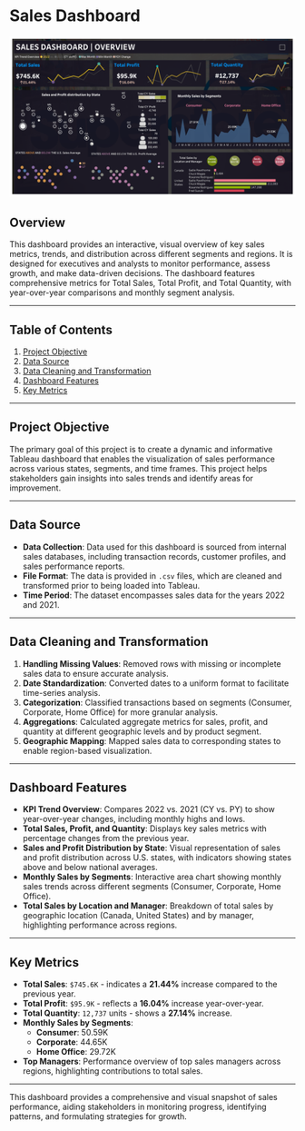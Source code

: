 # Sales Dashboard

![Sales Dashboard Overview](https://github.com/Janhi2004/Sales-Dashboard/blob/main/Sales%20Dashboard.png)

## Overview
This dashboard provides an interactive, visual overview of key sales metrics, trends, and distribution across different segments and regions. It is designed for executives and analysts to monitor performance, assess growth, and make data-driven decisions. The dashboard features comprehensive metrics for Total Sales, Total Profit, and Total Quantity, with year-over-year comparisons and monthly segment analysis.

---

## Table of Contents
1. [Project Objective](#project-objective)
2. [Data Source](#data-source)
3. [Data Cleaning and Transformation](#data-cleaning-and-transformation)
4. [Dashboard Features](#dashboard-features)
5. [Key Metrics](#key-metrics)

---

## Project Objective
The primary goal of this project is to create a dynamic and informative Tableau dashboard that enables the visualization of sales performance across various states, segments, and time frames. This project helps stakeholders gain insights into sales trends and identify areas for improvement.

---

## Data Source
- **Data Collection**: Data used for this dashboard is sourced from internal sales databases, including transaction records, customer profiles, and sales performance reports.
- **File Format**: The data is provided in `.csv` files, which are cleaned and transformed prior to being loaded into Tableau.
- **Time Period**: The dataset encompasses sales data for the years 2022 and 2021.

---

## Data Cleaning and Transformation
1. **Handling Missing Values**: Removed rows with missing or incomplete sales data to ensure accurate analysis.
2. **Date Standardization**: Converted dates to a uniform format to facilitate time-series analysis.
3. **Categorization**: Classified transactions based on segments (Consumer, Corporate, Home Office) for more granular analysis.
4. **Aggregations**: Calculated aggregate metrics for sales, profit, and quantity at different geographic levels and by product segment.
5. **Geographic Mapping**: Mapped sales data to corresponding states to enable region-based visualization.

---

## Dashboard Features
- **KPI Trend Overview**: Compares 2022 vs. 2021 (CY vs. PY) to show year-over-year changes, including monthly highs and lows.
- **Total Sales, Profit, and Quantity**: Displays key sales metrics with percentage changes from the previous year.
- **Sales and Profit Distribution by State**: Visual representation of sales and profit distribution across U.S. states, with indicators showing states above and below national averages.
- **Monthly Sales by Segments**: Interactive area chart showing monthly sales trends across different segments (Consumer, Corporate, Home Office).
- **Total Sales by Location and Manager**: Breakdown of total sales by geographic location (Canada, United States) and by manager, highlighting performance across regions.
  
---

## Key Metrics
- **Total Sales**: `$745.6K` - indicates a **21.44%** increase compared to the previous year.
- **Total Profit**: `$95.9K` - reflects a **16.04%** increase year-over-year.
- **Total Quantity**: `12,737` units - shows a **27.14%** increase.
- **Monthly Sales by Segments**:
  - **Consumer**: 50.59K
  - **Corporate**: 44.65K
  - **Home Office**: 29.72K
- **Top Managers**: Performance overview of top sales managers across regions, highlighting contributions to total sales.
  
---

This dashboard provides a comprehensive and visual snapshot of sales performance, aiding stakeholders in monitoring progress, identifying patterns, and formulating strategies for growth.
